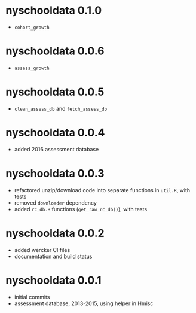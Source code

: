 # nyschooldata 0.1.0
* `cohort_growth`

# nyschooldata 0.0.6
* `assess_growth`

# nyschooldata 0.0.5
* `clean_assess_db` and `fetch_assess_db`

# nyschooldata 0.0.4
* added 2016 assessment database

# nyschooldata 0.0.3
* refactored unzip/download code into separate functions in `util.R`, with tests
* removed `downloader` dependency
* added `rc_db.R` functions (`get_raw_rc_db()`), with tests

# nyschooldata 0.0.2
* added wercker CI files
* documentation and build status

# nyschooldata 0.0.1
* initial commits
* assessment database, 2013-2015, using helper in Hmisc
